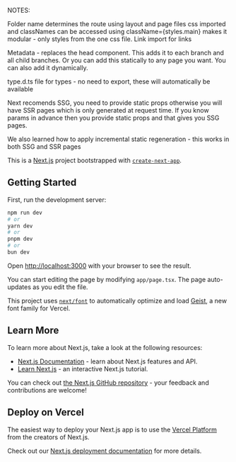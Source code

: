 NOTES: 

Folder name determines the route using layout and page files 
css imported and classNames can be accessed using className={styles.main} makes it modular - only styles from the one css file.
Link import for links

Metadata - replaces the head component. This adds it to each branch and all child branches. Or you can add this statically to any page you want. You can also add it dynamically. 

type.d.ts file for types - no need to export, these will automatically be available


Next recomends SSG, you need to provide static props otherwise you will have SSR pages which is only generated at request time. 
If you know params in advance then you provide static props and that gives you SSG pages. 

We also learned how to apply incremental static regeneration - this works in both SSG and SSR pages





This is a [Next.js](https://nextjs.org) project bootstrapped with [`create-next-app`](https://nextjs.org/docs/app/api-reference/cli/create-next-app).

## Getting Started

First, run the development server:

```bash
npm run dev
# or
yarn dev
# or
pnpm dev
# or
bun dev
```

Open [http://localhost:3000](http://localhost:3000) with your browser to see the result.

You can start editing the page by modifying `app/page.tsx`. The page auto-updates as you edit the file.

This project uses [`next/font`](https://nextjs.org/docs/app/building-your-application/optimizing/fonts) to automatically optimize and load [Geist](https://vercel.com/font), a new font family for Vercel.

## Learn More

To learn more about Next.js, take a look at the following resources:

- [Next.js Documentation](https://nextjs.org/docs) - learn about Next.js features and API.
- [Learn Next.js](https://nextjs.org/learn) - an interactive Next.js tutorial.

You can check out [the Next.js GitHub repository](https://github.com/vercel/next.js) - your feedback and contributions are welcome!

## Deploy on Vercel

The easiest way to deploy your Next.js app is to use the [Vercel Platform](https://vercel.com/new?utm_medium=default-template&filter=next.js&utm_source=create-next-app&utm_campaign=create-next-app-readme) from the creators of Next.js.

Check out our [Next.js deployment documentation](https://nextjs.org/docs/app/building-your-application/deploying) for more details.

